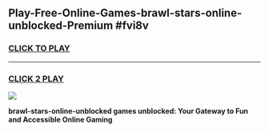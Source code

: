 
## Play-Free-Online-Games-brawl-stars-online-unblocked-Premium #fvi8v
<h3>
<a href="https://premium.freeplayer.one?title=brawl-stars-online-unblocked&ref=8M">CLICK TO PLAY</a></h3>
<hr>

<h3>
<a href="https://premium.freeplayer.one?title=brawl-stars-online-unblocked&ref=8M">CLICK 2 PLAY</a>
  
</h3>

<a href="https://premium.freeplayer.one?title=brawl-stars-online-unblocked&ref=8M"><img src="https://clearcache.store/games.png"></a>


**brawl-stars-online-unblocked games unblocked: Your Gateway to Fun and Accessible Online Gaming**

